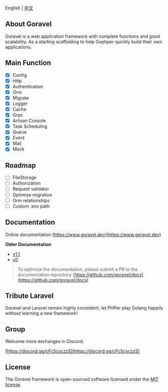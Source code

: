 <!-- <p align="center"><img src="https://goravel.s3.us-east-2.amazonaws.com/goravel-word.png" width="300"></p> -->

English | [中文](../zh/README.md)

## About Goravel

Goravel is a web application framework with complete functions and good scalability. As a starting scaffolding to help Gophper quickly build their own applications.

## Main Function

- [x] Config
- [x] Http
- [x] Authentication
- [x] Orm
- [x] Migrate
- [x] Logger
- [x] Cache
- [x] Grpc
- [x] Artisan Console
- [x] Task Scheduling
- [x] Queue
- [x] Event
- [x] Mail
- [x] Mock

## Roadmap

- [ ] FileStorage
- [ ] Authorization
- [ ] Request validator
- [ ] Optimize migration
- [ ] Orm relationships
- [ ] Custom .env path

## Documentation

Online documentation [https://www.goravel.dev](https://www.goravel.dev)

**Older Documentation**

- [v1.1](https://github.com/goravel/docs/tree/v1.1)
- [v0](https://github.com/goravel/docs/tree/v0)

> To optimize the documentation, please submit a PR to the documentation repository [https://github.com/goravel/docs](https://github.com/goravel/docs)

## Tribute Laravel

Goravel and Laravel remain highly consistent, let PHPer play Golang happily without learning a new framework!

## Group

Welcome more exchanges in Discord.

[https://discord.gg/cFc5csczzS](https://discord.gg/cFc5csczzS)

## License

The Goravel framework is open-sourced software licensed under the [MIT license](https://opensource.org/licenses/MIT).
